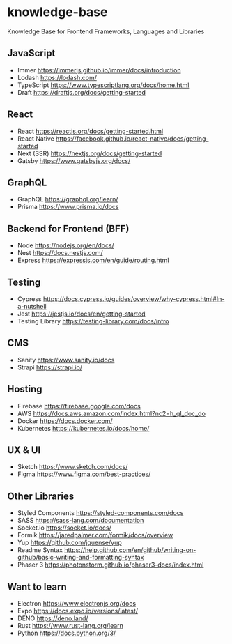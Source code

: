 # knowledge-base
Knowledge Base for Frontend Frameworks, Languages and Libraries

## JavaScript
- Immer https://immerjs.github.io/immer/docs/introduction
- Lodash https://lodash.com/
- TypeScript https://www.typescriptlang.org/docs/home.html
- Draft https://draftjs.org/docs/getting-started

## React

- React https://reactjs.org/docs/getting-started.html
- React Native https://facebook.github.io/react-native/docs/getting-started
- Next (SSR) https://nextjs.org/docs/getting-started
- Gatsby https://www.gatsbyjs.org/docs/

## GraphQL

- GraphQL https://graphql.org/learn/
- Prisma https://www.prisma.io/docs

## Backend for Frontend (BFF)

- Node https://nodejs.org/en/docs/
- Nest https://docs.nestjs.com/
- Express https://expressjs.com/en/guide/routing.html

## Testing

- Cypress https://docs.cypress.io/guides/overview/why-cypress.html#In-a-nutshell
- Jest https://jestjs.io/docs/en/getting-started
- Testing Library https://testing-library.com/docs/intro

## CMS

- Sanity https://www.sanity.io/docs
- Strapi https://strapi.io/

## Hosting

- Firebase https://firebase.google.com/docs
- AWS https://docs.aws.amazon.com/index.html?nc2=h_ql_doc_do
- Docker https://docs.docker.com/
- Kubernetes https://kubernetes.io/docs/home/

## UX & UI

- Sketch https://www.sketch.com/docs/
- Figma https://www.figma.com/best-practices/

## Other Libraries

- Styled Components https://styled-components.com/docs
- SASS https://sass-lang.com/documentation
- Socket.io https://socket.io/docs/
- Formik https://jaredpalmer.com/formik/docs/overview
- Yup https://github.com/jquense/yup
- Readme Syntax https://help.github.com/en/github/writing-on-github/basic-writing-and-formatting-syntax
- Phaser 3 https://photonstorm.github.io/phaser3-docs/index.html

## Want to learn

- Electron https://www.electronjs.org/docs
- Expo https://docs.expo.io/versions/latest/
- DENO https://deno.land/
- Rust https://www.rust-lang.org/learn
- Python https://docs.python.org/3/

